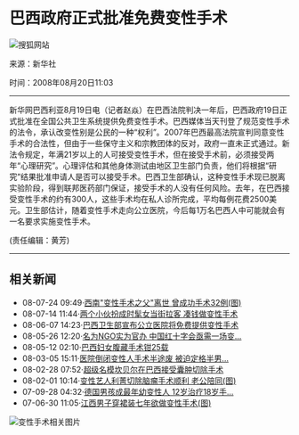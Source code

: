 # 巴西政府正式批准免费变性手术

![搜狐网站](https://news.sohu.com/images/20061223/sohu_logo.gif)

来源：新华社

时间：2008年08月20日11:03

---

新华网巴西利亚8月19日电（记者赵焱）在巴西法院判决一年后，巴西政府19日正式批准在全国公共卫生系统提供免费变性手术。巴西媒体当天刊登了规范变性手术的法令，承认改变性别是公民的一种“权利”。2007年巴西最高法院宣判同意变性手术的合法性，但由于一些保守主义和宗教团体的反对，政府一直未正式通过。新法令规定，年满21岁以上的人可接受变性手术，但在接受手术前，必须接受两年“心理研究”。心理评估和其他身体测试由地区卫生部门负责，他们将根据“研究”结果批准申请人是否可以接受手术。巴西卫生部确认，这种变性手术现已脱离实验阶段，得到联邦医药部门保证，接受手术的人没有任何风险。去年，在巴西接受变性手术的约有300人，这些手术均在私人诊所完成，平均每例花费2500美元。卫生部估计，随着变性手术走向公立医院，今后每1万名巴西人中可能就会有一名要求实施变性手术。

(责任编辑：黄芳)

---

## 相关新闻

- 08-07-24 09:49·[西南"变性手术之父"离世 曾成功手术32例(图)](https://news.sohu.com/20080724/n258346201.shtml)
- 08-07-14 11:44·[两个小伙扮成时髦女当街拉客 凑钱做变性手术](https://news.sohu.com/20080714/n258130840.shtml)
- 08-06-07 14:23·[巴西卫生部宣布公立医院将免费提供变性手术](https://news.sohu.com/20080607/n257349397.shtml)
- 08-05-26 12:20·[名为NGO实为官办 中国红十字会亟需一场变...](https://news.sohu.com/20080526/n257083308.shtml)
- 08-05-12 02:10·[巴西妇女腹藏手术钳25载](https://news.sohu.com/20080512/n256787351.shtml)
- 08-03-05 15:11·[医院倒闭变性人手术半途废 被迫定格半男...](https://news.sohu.com/20080305/n255544558.shtml)
- 08-02-28 07:52·[超级名模坎贝尔在巴西接受囊肿切除手术](https://news.sohu.com/20080228/n255406909.shtml)
- 08-02-01 10:14·[变性艺人利菁切除脑瘤手术顺利 老公陪同(图)](https://news.sohu.com/20080201/n255012328.shtml)
- 07-09-28 04:32·[德国男孩成最年幼变性人 12岁治疗18岁手...](https://news.sohu.com/20070928/n252398015.shtml)
- 07-06-30 11:05·[江西男子穿裙装七年欲做变性手术(图)](https://news.sohu.com/20070630/n250843578.shtml)

![变性手术相关图片](https://photocdn.sohu.com/20061227/Img247290750.gif)
<!-- tcd_original_link http://news.sohu.com/20080820/n259045532.shtml -->
